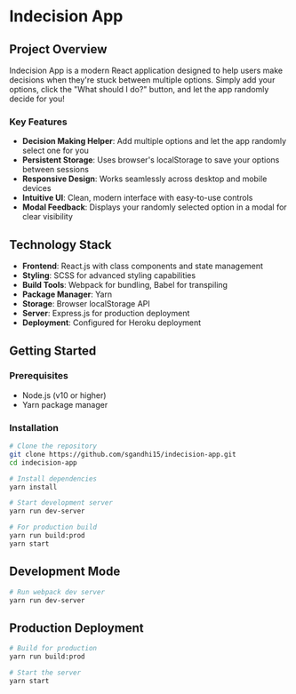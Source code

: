 # Indecision App

## Project Overview

Indecision App is a modern React application designed to help users make decisions when they're stuck between multiple options. Simply add your options, click the "What should I do?" button, and let the app randomly decide for you!

### Key Features

- **Decision Making Helper**: Add multiple options and let the app randomly select one for you
- **Persistent Storage**: Uses browser's localStorage to save your options between sessions
- **Responsive Design**: Works seamlessly across desktop and mobile devices
- **Intuitive UI**: Clean, modern interface with easy-to-use controls
- **Modal Feedback**: Displays your randomly selected option in a modal for clear visibility

## Technology Stack

- **Frontend**: React.js with class components and state management
- **Styling**: SCSS for advanced styling capabilities
- **Build Tools**: Webpack for bundling, Babel for transpiling
- **Package Manager**: Yarn
- **Storage**: Browser localStorage API
- **Server**: Express.js for production deployment
- **Deployment**: Configured for Heroku deployment

## Getting Started

### Prerequisites

- Node.js (v10 or higher)
- Yarn package manager

### Installation

```bash
# Clone the repository
git clone https://github.com/sgandhi15/indecision-app.git
cd indecision-app

# Install dependencies
yarn install

# Start development server
yarn run dev-server

# For production build
yarn run build:prod
yarn start
```

## Development Mode

```bash
# Run webpack dev server
yarn run dev-server
```

## Production Deployment

```bash
# Build for production
yarn run build:prod

# Start the server
yarn start
```
